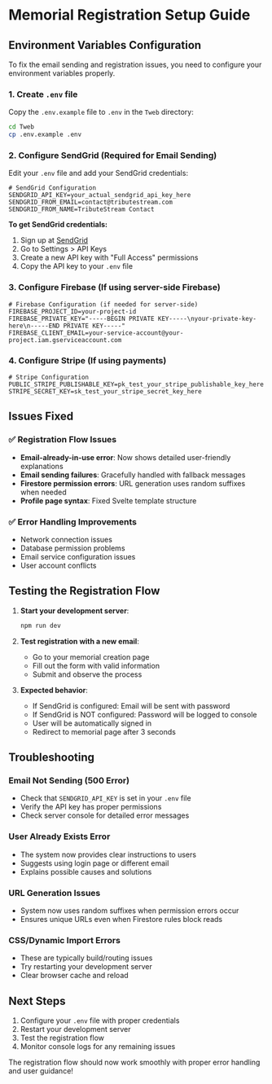 # Memorial Registration Setup Guide

## Environment Variables Configuration

To fix the email sending and registration issues, you need to configure your environment variables properly.

### 1. Create `.env` file

Copy the `.env.example` file to `.env` in the `Tweb` directory:

```bash
cd Tweb
cp .env.example .env
```

### 2. Configure SendGrid (Required for Email Sending)

Edit your `.env` file and add your SendGrid credentials:

```env
# SendGrid Configuration
SENDGRID_API_KEY=your_actual_sendgrid_api_key_here
SENDGRID_FROM_EMAIL=contact@tributestream.com
SENDGRID_FROM_NAME=TributeStream Contact
```

**To get SendGrid credentials:**
1. Sign up at [SendGrid](https://sendgrid.com/)
2. Go to Settings > API Keys
3. Create a new API key with "Full Access" permissions
4. Copy the API key to your `.env` file

### 3. Configure Firebase (If using server-side Firebase)

```env
# Firebase Configuration (if needed for server-side)
FIREBASE_PROJECT_ID=your-project-id
FIREBASE_PRIVATE_KEY="-----BEGIN PRIVATE KEY-----\nyour-private-key-here\n-----END PRIVATE KEY-----"
FIREBASE_CLIENT_EMAIL=your-service-account@your-project.iam.gserviceaccount.com
```

### 4. Configure Stripe (If using payments)

```env
# Stripe Configuration
PUBLIC_STRIPE_PUBLISHABLE_KEY=pk_test_your_stripe_publishable_key_here
STRIPE_SECRET_KEY=sk_test_your_stripe_secret_key_here
```

## Issues Fixed

### ✅ Registration Flow Issues
- **Email-already-in-use error**: Now shows detailed user-friendly explanations
- **Email sending failures**: Gracefully handled with fallback messages
- **Firestore permission errors**: URL generation uses random suffixes when needed
- **Profile page syntax**: Fixed Svelte template structure

### ✅ Error Handling Improvements
- Network connection issues
- Database permission problems
- Email service configuration issues
- User account conflicts

## Testing the Registration Flow

1. **Start your development server**:
   ```bash
   npm run dev
   ```

2. **Test registration with a new email**:
   - Go to your memorial creation page
   - Fill out the form with valid information
   - Submit and observe the process

3. **Expected behavior**:
   - If SendGrid is configured: Email will be sent with password
   - If SendGrid is NOT configured: Password will be logged to console
   - User will be automatically signed in
   - Redirect to memorial page after 3 seconds

## Troubleshooting

### Email Not Sending (500 Error)
- Check that `SENDGRID_API_KEY` is set in your `.env` file
- Verify the API key has proper permissions
- Check server console for detailed error messages

### User Already Exists Error
- The system now provides clear instructions to users
- Suggests using login page or different email
- Explains possible causes and solutions

### URL Generation Issues
- System now uses random suffixes when permission errors occur
- Ensures unique URLs even when Firestore rules block reads

### CSS/Dynamic Import Errors
- These are typically build/routing issues
- Try restarting your development server
- Clear browser cache and reload

## Next Steps

1. Configure your `.env` file with proper credentials
2. Restart your development server
3. Test the registration flow
4. Monitor console logs for any remaining issues

The registration flow should now work smoothly with proper error handling and user guidance!
